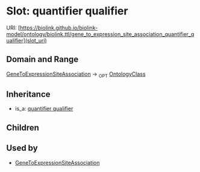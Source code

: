 # Slot: quantifier qualifier




URI: [https://biolink.github.io/biolink-model/ontology/biolink.ttl/gene_to_expression_site_association_quantifier_qualifier](slot_uri)
## Domain and Range

[GeneToExpressionSiteAssociation](GeneToExpressionSiteAssociation.md) ->  <sub>OPT</sub> [OntologyClass](OntologyClass.md)
## Inheritance

 *  is_a: [quantifier qualifier](quantifier_qualifier.md)
## Children

## Used by

 * [GeneToExpressionSiteAssociation](GeneToExpressionSiteAssociation.md)
